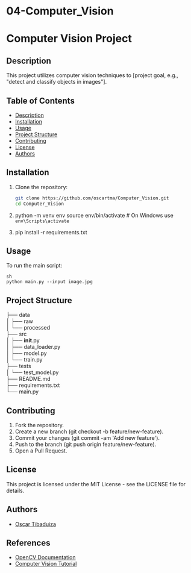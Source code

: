 # 04-Computer_Vision

# Computer Vision Project

## Description
This project utilizes computer vision techniques to [project goal, e.g., "detect and classify objects in images"].

## Table of Contents
- [Description](#description)
- [Installation](#installation)
- [Usage](#usage)
- [Project Structure](#project-structure)
- [Contributing](#contributing)
- [License](#license)
- [Authors](#authors)

## Installation
1. Clone the repository:
   ```sh
   git clone https://github.com/oscartma/Computer_Vision.git
   cd Computer_Vision

2. python -m venv env
   source env/bin/activate # On Windows use `env\Scripts\activate`

3. pip install -r requirements.txt

## Usage
To run the main script:
```
sh
python main.py --input image.jpg
```

## Project Structure
├── data                                              
│   ├── raw                                              
│   └── processed                                              
├── src                                              
│   ├── __init__.py                                              
│   ├── data_loader.py                                              
│   ├── model.py                                              
│   └── train.py                                              
├── tests                                              
│   └── test_model.py                                              
├── README.md                                              
├── requirements.txt                                              
└── main.py                                              

## Contributing
1. Fork the repository.
2. Create a new branch (git checkout -b feature/new-feature).
3. Commit your changes (git commit -am 'Add new feature').
4. Push to the branch (git push origin feature/new-feature).
5. Open a Pull Request.

## License
This project is licensed under the MIT License - see the LICENSE file for details.

## Authors
- [Oscar Tibaduiza ](https://github.com/oscartma)


## References
- [OpenCV Documentation](https://opencv.org/documentation/)
- [Computer Vision Tutorial](https://link-to-tutorial)


